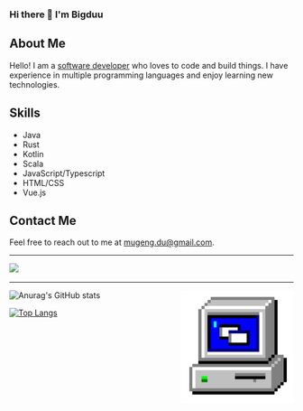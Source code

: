 ### Hi there 👋 I'm Bigduu 
## About Me

Hello! I am a [software developer](https://en.wikipedia.org/wiki/Software_developer) who loves to code and build things. I have experience in multiple programming languages and enjoy learning new technologies.

## Skills

* Java
* Rust
* Kotlin
* Scala
* JavaScript/Typescript
* HTML/CSS
* Vue.js

## Contact Me

Feel free to reach out to me at [mugeng.du@gmail.com](mailto:mugeng.du@gmail.com).

------

<a href="https://github.com/bigduu">
  <img src="https://komarev.com/ghpvc/?username=bigduu&style=flat-square" />
</a>

------
<img align="right" alt="GIF" src="https://github.com/deut-erium/deut-erium/blob/master/assets/computer.gif?raw=1" width="200vw" />

![Anurag's GitHub stats](https://github-readme-stats.vercel.app/api?username=bigduu&show_icons=true&theme=dark) 
  
[![Top Langs](https://github-readme-stats.vercel.app/api/top-langs/?username=bigduu&theme=dark)](https://github.com/anuraghazra/github-readme-stats)
